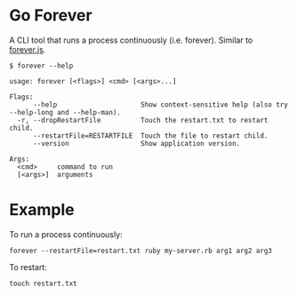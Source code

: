 # Go Forever

A CLI tool that runs a process continuously (i.e. forever). Similar to [forever.js](https://github.com/foreverjs/forever).

```
$ forever --help

usage: forever [<flags>] <cmd> [<args>...]

Flags:
      --help                     Show context-sensitive help (also try --help-long and --help-man).
  -r, --dropRestartFile          Touch the restart.txt to restart child.
      --restartFile=RESTARTFILE  Touch the file to restart child.
      --version                  Show application version.

Args:
  <cmd>     command to run
  [<args>]  arguments
```

# Example

To run a process continuously:

```
forever --restartFile=restart.txt ruby my-server.rb arg1 arg2 arg3
```

To restart:

```
touch restart.txt
```